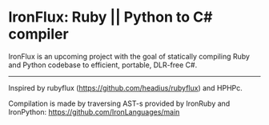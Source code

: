 IronFlux: Ruby || Python to C# compiler
========

IronFlux is an upcoming project with the goal of statically compiling Ruby and Python codebase to efficient, portable, DLR-free C#.

---------

Inspired by rubyflux (https://github.com/headius/rubyflux) and HPHPc.

Compilation is made by traversing AST-s provided by IronRuby and IronPython: https://github.com/IronLanguages/main
